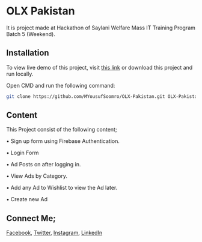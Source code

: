 # OLX Pakistan

It is project made at Hackathon of Saylani Welfare Mass IT Training Program Batch 5 (Weekend).

## Installation

To view live demo of this project, visit [this link](https://myousufsoomro.github.io/OLX-Pakistan) or download this project and run locally.

Open CMD and run the following command:

```bash
git clone https://github.com/MYousufSoomro/OLX-Pakistan.git OLX-Pakistan
```


## Content
This Project consist of the following content;

• Sign up form using Firebase Authentication.

• Login Form 

• Ad Posts on after logging in.

• View Ads by Category.

• Add any Ad to Wishlist to view the Ad later.

• Create new Ad

## Connect Me;

[Facebook](https://www.facebook.com/MYousuf88/), [Twitter](https://www.twitter.com/MYousufSoomro/), [Instagram](https://www.instagram.com/MYousufSoomro), [LinkedIn](https://www.linkedin.com/in/myousufsoomro/)
